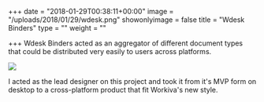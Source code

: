 +++
date = "2018-01-29T00:38:11+00:00"
image = "/uploads/2018/01/29/wdesk.png"
showonlyimage = false
title = "Wdesk Binders"
type = ""
weight = ""

+++
Wdesk Binders acted as an aggregator of different document types that could be distributed very easily to users across platforms.

<!--more-->

![](/img/portfolio/wdesk-1.png)

I acted as the lead designer on this project and took it from it's MVP form on desktop to a cross-platform product that fit Workiva's new style.